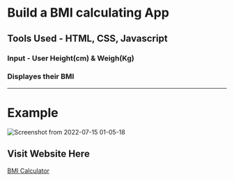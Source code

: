 # Build a BMI calculating App
## Tools Used - HTML, CSS, Javascript

### Input - User Height(cm) & Weigh(Kg)
### Displayes their BMI
---


# Example
![Screenshot from 2022-07-15 01-05-18](https://user-images.githubusercontent.com/56152715/179069344-2d57b660-e4d5-4b04-8ca0-271de036ec2f.png)

## Visit Website Here

[BMI Calculator](https://aks32216.github.io/BMI-Calculator/)
